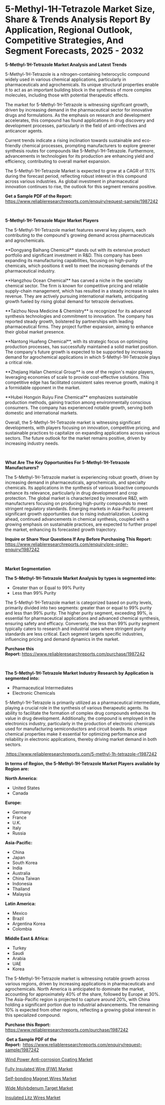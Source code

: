 <p><h1>5-Methyl-1H-Tetrazole Market Size, Share & Trends Analysis Report By Application, Regional Outlook, Competitive Strategies, And Segment Forecasts, 2025 - 2032</h1></p><p><strong>5-Methyl-1H-Tetrazole Market Analysis and Latest Trends</strong></p>
<p><p>5-Methyl-1H-Tetrazole is a nitrogen-containing heterocyclic compound widely used in various chemical applications, particularly in pharmaceuticals and agrochemicals. Its unique structural properties enable it to act as an important building block in the synthesis of more complex molecules, including those with potential therapeutic effects. </p><p>The market for 5-Methyl-1H-Tetrazole is witnessing significant growth, driven by increasing demand in the pharmaceutical sector for innovative drugs and formulations. As the emphasis on research and development accelerates, this compound has found applications in drug discovery and development processes, particularly in the field of anti-infectives and anticancer agents.</p><p>Current trends indicate a rising inclination towards sustainable and eco-friendly chemical processes, prompting manufacturers to explore greener synthesis routes for compounds like 5-Methyl-1H-Tetrazole. Furthermore, advancements in technologies for its production are enhancing yield and efficiency, contributing to overall market expansion. </p><p>The 5-Methyl-1H-Tetrazole Market is expected to grow at a CAGR of 11.1% during the forecast period, reflecting robust interest in this compound across various industries. As global investment in pharmaceutical innovation continues to rise, the outlook for this segment remains positive.</p></p>
<p><strong>Get a Sample PDF of the Report:&nbsp;</strong> <a href="https://www.reliableresearchreports.com/enquiry/request-sample/1987242?utm_campaign=36&utm_medium=2&utm_source=Github&utm_content=ia&utm_term=03042025&utm_id=5-methyl-1h-tetrazole">https://www.reliableresearchreports.com/enquiry/request-sample/1987242</a></p>
<p>&nbsp;</p>
<p><strong>5-Methyl-1H-Tetrazole Major Market Players</strong></p>
<p><p>The 5-Methyl-1H-Tetrazole market features several key players, each contributing to the compound's growing demand across pharmaceuticals and agrochemicals. </p><p>**Dongyang Baihang Chemical** stands out with its extensive product portfolio and significant investment in R&D. This company has been expanding its manufacturing capabilities, focusing on high-purity chemicals, which positions it well to meet the increasing demands of the pharmaceutical industry.</p><p>**Hangzhou Ocean Chemical** has carved a niche in the specialty chemical sector. The firm is known for competitive pricing and reliable supply-chain management, which has resulted in a steady increase in sales revenue. They are actively pursuing international markets, anticipating growth fueled by rising global demand for tetrazole derivatives.</p><p>**Taizhou Nova Medicine & Chemistry** is recognized for its advanced synthesis technologies and commitment to innovation. The company has reported steady growth, bolstered by partnerships with leading pharmaceutical firms. They project further expansion, aiming to enhance their global market presence.</p><p>**Nantong Huafeng Chemical**, with its strategic focus on optimizing production processes, has successfully maintained a solid market position. The company's future growth is expected to be supported by increasing demand for agrochemical applications in which 5-Methyl-1H-Tetrazole plays a critical role.</p><p>**Zhejiang Hailan Chemical Group** is one of the region's major players, leveraging economies of scale to provide cost-effective solutions. This competitive edge has facilitated consistent sales revenue growth, making it a formidable opponent in the market.</p><p>**Hubei Hongxin Ruiyu Fine Chemical** emphasizes sustainable production methods, gaining traction among environmentally conscious consumers. The company has experienced notable growth, serving both domestic and international markets.</p><p>Overall, the 5-Methyl-1H-Tetrazole market is witnessing significant developments, with players focusing on innovation, competitive pricing, and sustainable practices to capitalize on expanding applications across various sectors. The future outlook for the market remains positive, driven by increasing industry needs.</p></p>
<p>&nbsp;</p>
<p><strong>What Are The Key Opportunities For 5-Methyl-1H-Tetrazole Manufacturers?</strong></p>
<p><p>The 5-Methyl-1H-Tetrazole market is experiencing robust growth, driven by increasing demand in pharmaceuticals, agrochemicals, and specialty chemicals. Its applications in the synthesis of various bioactive compounds enhance its relevance, particularly in drug development and crop protection. The global market is characterized by innovative R&D, with manufacturers focusing on producing high-purity compounds to meet stringent regulatory standards. Emerging markets in Asia-Pacific present significant growth opportunities due to rising industrialization. Looking ahead, continued advancements in chemical synthesis, coupled with a growing emphasis on sustainable practices, are expected to further propel the market, enhancing its forecasted growth trajectory.</p></p>
<p><strong>Inquire or Share Your Questions If Any Before Purchasing This Report:</strong> <a href="https://www.reliableresearchreports.com/enquiry/pre-order-enquiry/1987242?utm_campaign=36&utm_medium=2&utm_source=Github&utm_content=ia&utm_term=03042025&utm_id=5-methyl-1h-tetrazole">https://www.reliableresearchreports.com/enquiry/pre-order-enquiry/1987242</a></p>
<p>&nbsp;</p>
<p><strong>Market Segmentation</strong></p>
<p><strong>The 5-Methyl-1H-Tetrazole Market Analysis by types is segmented into:</strong></p>
<p><ul><li>Greater than or Equal to 99% Purity</li><li>Less than 99% Purity</li></ul></p>
<p><p>The 5-Methyl-1H-Tetrazole market is categorized based on purity levels, primarily divided into two segments: greater than or equal to 99% purity and less than 99% purity. The higher purity segment, exceeding 99%, is essential for pharmaceutical applications and advanced chemical synthesis, ensuring safety and efficacy. Conversely, the less than 99% purity segment typically caters to research and industrial uses where stringent purity standards are less critical. Each segment targets specific industries, influencing pricing and demand dynamics in the market.</p></p>
<p><strong>Purchase this Report:&nbsp;</strong><a href="https://www.reliableresearchreports.com/purchase/1987242?utm_campaign=36&utm_medium=2&utm_source=Github&utm_content=ia&utm_term=03042025&utm_id=5-methyl-1h-tetrazole">https://www.reliableresearchreports.com/purchase/1987242</a></p>
<p>&nbsp;</p>
<p><strong>The 5-Methyl-1H-Tetrazole Market Industry Research by Application is segmented into:</strong></p>
<p><ul><li>Pharmaceutical Intermediates</li><li>Electronic Chemicals</li></ul></p>
<p><p>5-Methyl-1H-Tetrazole is primarily utilized as a pharmaceutical intermediate, playing a crucial role in the synthesis of various therapeutic agents. Its ability to facilitate the formation of complex drug compounds enhances its value in drug development. Additionally, the compound is employed in the electronics industry, particularly in the production of electronic chemicals used for manufacturing semiconductors and circuit boards. Its unique chemical properties make it essential for optimizing performance and reliability in electronic applications, thereby driving market demand in both sectors.</p></p>
<p><a href="https://www.reliableresearchreports.com/5-methyl-1h-tetrazole-r1987242?utm_campaign=36&utm_medium=2&utm_source=Github&utm_content=ia&utm_term=03042025&utm_id=5-methyl-1h-tetrazole">&nbsp;https://www.reliableresearchreports.com/5-methyl-1h-tetrazole-r1987242</a></p>
<p><strong>In terms of Region, the 5-Methyl-1H-Tetrazole Market Players available by Region are:</strong></p>
<p>
    <p> <strong> North America: </strong>
        <ul>
            <li>United States</li>
            <li>Canada</li>
        </ul>
        </p> 
    <p> <strong> Europe: </strong>
        <ul>
            <li>Germany</li>
            <li>France</li>
            <li>U.K.</li>
            <li>Italy</li>
            <li>Russia</li>
        </ul>
        </p> 
    <p> <strong> Asia-Pacific: </strong>
        <ul>
            <li>China</li>
            <li>Japan</li>
            <li>South Korea</li>
            <li>India</li>
            <li>Australia</li>
            <li>China Taiwan</li>
            <li>Indonesia</li>
            <li>Thailand</li>
            <li>Malaysia</li>
        </ul>
        </p> 
    <p> <strong> Latin America: </strong>
        <ul>
            <li>Mexico</li>
            <li>Brazil</li>
            <li>Argentina Korea</li>
            <li>Colombia</li>
        </ul>
        </p> 
    <p> <strong> Middle East & Africa: </strong>
        <ul>
            <li>Turkey</li>
            <li>Saudi</li>
            <li>Arabia</li>
            <li>UAE</li>
            <li>Korea</li>
        </ul>
    </p>
    </p>
<p><p>The 5-Methyl-1H-Tetrazole market is witnessing notable growth across various regions, driven by increasing applications in pharmaceuticals and agrochemicals. North America is anticipated to dominate the market, accounting for approximately 40% of the share, followed by Europe at 30%. The Asia-Pacific region is projected to capture around 20%, with China holding a significant portion due to industrial advancements. The remaining 10% is expected from other regions, reflecting a growing global interest in this specialized compound.</p></p>
<p><strong>Purchase this Report: </strong><a href="https://www.reliableresearchreports.com/purchase/1987242?utm_campaign=36&utm_medium=2&utm_source=Github&utm_content=ia&utm_term=03042025&utm_id=5-methyl-1h-tetrazole">https://www.reliableresearchreports.com/purchase/1987242</a></p>
<p>&nbsp;<strong>Get a Sample PDF of the Report:&nbsp;&nbsp;</strong><a href="https://www.reliableresearchreports.com/enquiry/request-sample/1987242?utm_campaign=36&utm_medium=2&utm_source=Github&utm_content=ia&utm_term=03042025&utm_id=5-methyl-1h-tetrazole">https://www.reliableresearchreports.com/enquiry/request-sample/1987242</a></p>
<p><strong></strong></p>
<p><p><a href="https://github.com/ummulmzu/Market-Research-Report-List-1/blob/main/wind-power-anti-corrosion-coating-market.md?utm_campaign=36&utm_medium=2&utm_source=Github&utm_content=ia&utm_term=03042025&utm_id=5-methyl-1h-tetrazole">Wind Power Anti-corrosion Coating Market</a></p><p><a href="https://github.com/vsiljgestel/Market-Research-Report-List-1/blob/main/fully-insulated-wire-fiw-market.md?utm_campaign=36&utm_medium=2&utm_source=Github&utm_content=ia&utm_term=03042025&utm_id=5-methyl-1h-tetrazole">Fully Insulated Wire (FIW) Market</a></p><p><a href="https://github.com/aiamekar/Market-Research-Report-List-1/blob/main/self-bonding-magnet-wires-market.md?utm_campaign=36&utm_medium=2&utm_source=Github&utm_content=ia&utm_term=03042025&utm_id=5-methyl-1h-tetrazole">Self-bonding Magnet Wires Market</a></p><p><a href="https://github.com/nwokechock6s/Market-Research-Report-List-1/blob/main/wide-molybdenum-target-market.md?utm_campaign=36&utm_medium=2&utm_source=Github&utm_content=ia&utm_term=03042025&utm_id=5-methyl-1h-tetrazole">Wide Molybdenum Target Market</a></p><p><a href="https://github.com/boudykodumi/Market-Research-Report-List-1/blob/main/insulated-litz-wires-market.md?utm_campaign=36&utm_medium=2&utm_source=Github&utm_content=ia&utm_term=03042025&utm_id=5-methyl-1h-tetrazole">Insulated Litz Wires Market</a></p></p>